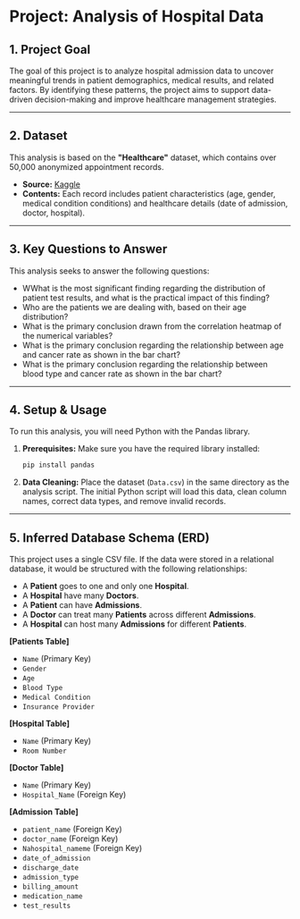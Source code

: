 # Project: Analysis of Hospital Data

## 1. Project Goal
The goal of this project is to analyze hospital admission data to uncover meaningful trends in patient demographics, medical results, and related factors. By identifying these patterns, the project aims to support data-driven decision-making and improve healthcare management strategies.

***
## 2. Dataset
This analysis is based on the **"Healthcare"** dataset, which contains over 50,000 anonymized appointment records.

* **Source:** [Kaggle](https://www.kaggle.com/datasets/prasad22/healthcare-dataset)
* **Contents:** Each record includes patient characteristics (age, gender, medical condition conditions) and healthcare details (date of admission, doctor, hospital).

***
## 3. Key Questions to Answer
This analysis seeks to answer the following questions:
* WWhat is the most significant finding regarding the distribution of patient test results, and what is the practical impact of this finding?
* Who are the patients we are dealing with, based on their age distribution?
* What is the primary conclusion drawn from the correlation heatmap of the numerical variables?
* What is the primary conclusion regarding the relationship between age and cancer rate as shown in the bar chart?
* What is the primary conclusion regarding the relationship between blood type and cancer rate as shown in the bar chart?

***
## 4. Setup & Usage
To run this analysis, you will need Python with the Pandas library.

1.  **Prerequisites:** Make sure you have the required library installed:
    ```bash
    pip install pandas
    ```
2.  **Data Cleaning:** Place the dataset (`Data.csv`) in the same directory as the analysis script. The initial Python script will load this data, clean column names, correct data types, and remove invalid records.

***
## 5. Inferred Database Schema (ERD)
This project uses a single CSV file. If the data were stored in a relational database, it would be structured with the following relationships:

* A **Patient** goes to one and only one **Hospital**.
* A **Hospital** have many **Doctors**.
* A **Patient** can have **Admissions**.
* A **Doctor** can treat many **Patients** across different **Admissions**.
* A **Hospital** can host many **Admissions** for different **Patients**.

**[Patients Table]**
* `Name` (Primary Key)
* `Gender`
* `Age`
* `Blood Type`
* `Medical Condition`
* `Insurance Provider`

**[Hospital Table]**
* `Name` (Primary Key)
* `Room Number` 

**[Doctor Table]**
* `Name` (Primary Key)
* `Hospital_Name` (Foreign Key)

**[Admission Table]**
* `patient_name` (Foreign Key)
* `doctor_name` (Foreign Key)
* `Nahospital_nameme` (Foreign Key)
* `date_of_admission`
* `discharge_date`
* `admission_type`
* `billing_amount`
* `medication_name`
* `test_results`